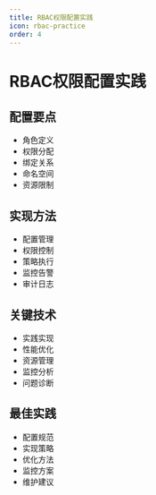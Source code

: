 ```yaml
---
title: RBAC权限配置实践
icon: rbac-practice
order: 4
---
```


# RBAC权限配置实践

## 配置要点
- 角色定义
- 权限分配
- 绑定关系
- 命名空间
- 资源限制

## 实现方法
- 配置管理
- 权限控制
- 策略执行
- 监控告警
- 审计日志

## 关键技术
- 实践实现
- 性能优化
- 资源管理
- 监控分析
- 问题诊断

## 最佳实践
- 配置规范
- 实现策略
- 优化方法
- 监控方案
- 维护建议
